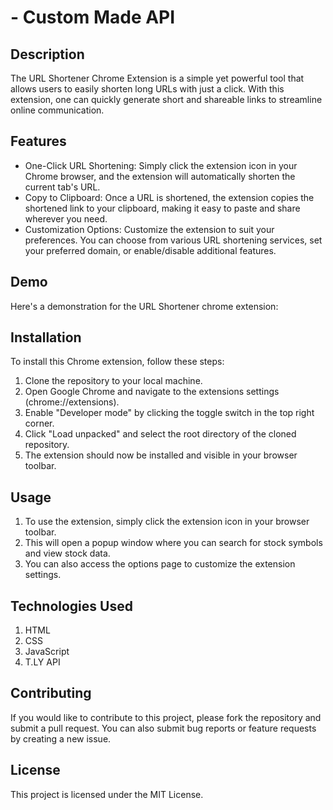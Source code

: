 # -  Custom Made API
## Description
The URL Shortener Chrome Extension is a simple yet powerful tool that allows users to easily shorten long URLs with just a click. With this extension, one can quickly generate short and shareable links to streamline online communication.

## Features
* One-Click URL Shortening: Simply click the extension icon in your Chrome browser, and the extension will automatically shorten the current tab's URL.
* Copy to Clipboard: Once a URL is shortened, the extension copies the shortened link to your clipboard, making it easy to paste and share wherever you need.
* Customization Options: Customize the extension to suit your preferences. You can choose from various URL shortening services, set your preferred domain, or enable/disable additional features.

## Demo
Here's a demonstration for the URL Shortener chrome extension:
## Installation
To install this Chrome extension, follow these steps:

1. Clone the repository to your local machine.
2. Open Google Chrome and navigate to the extensions settings (chrome://extensions).
3. Enable "Developer mode" by clicking the toggle switch in the top right corner.
4. Click "Load unpacked" and select the root directory of the cloned repository.
5. The extension should now be installed and visible in your browser toolbar.

## Usage
1. To use the extension, simply click the extension icon in your browser toolbar. 
2. This will open a popup window where you can search for stock symbols and view stock data. 
3. You can also access the options page to customize the extension settings.

## Technologies Used
1. HTML
2. CSS
3. JavaScript
4. T.LY API

## Contributing
If you would like to contribute to this project, please fork the repository and submit a pull request. You can also submit bug reports or feature requests by creating a new issue.

## License
This project is licensed under the MIT License.
